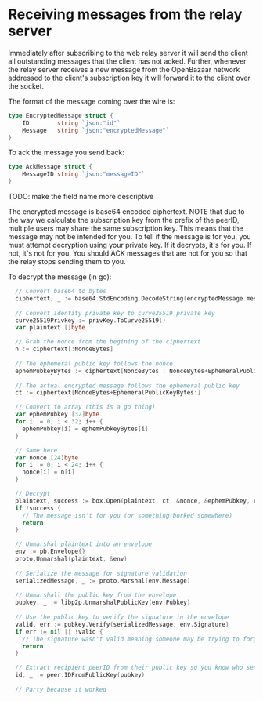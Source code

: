 Receiving messages from the relay server
===============================
Immediately after subscribing to the web relay server it will send the client all outstanding messages that the client has
not acked. Further, whenever the relay server receives a new message from the OpenBazaar network addressed to the client's subscription key
it will forward it to the client over the socket. 

The format of the message coming over the wire is:

```go
type EncryptedMessage struct {
	ID        string `json:"id"`
	Message   string `json:"encryptedMessage"`
}
```

To ack the message you send back:
```go
type AckMessage struct {
	MessageID string `json:"messageID"`
}
```
TODO: make the field name more descriptive

The encrypted message is base64 encoded ciphertext. NOTE that due to the way we calculate the subscription key from the prefix of the peerID, multiple users
may share the same subscription key. This means that the message may not be intended for you. To tell if the message is for you, you must attempt decryption using
your private key. If it decrypts, it's for you. If not, it's not for you. You should ACK messages that are not for you so that the relay stops
sending them to you.

To decrypt the message (in go):
```go
  // Convert base64 to bytes
  ciphertext, _ := base64.StdEncoding.DecodeString(encryptedMessage.message)
  
  // Convert identity private key to curve25519 private key
  curve25519Privkey := privKey.ToCurve25519()
  var plaintext []byte

  // Grab the nonce from the begining of the ciphertext
  n := ciphertext[:NonceBytes]
  
  // The ephemeral public key follows the nonce
  ephemPubkeyBytes := ciphertext[NonceBytes : NonceBytes+EphemeralPublicKeyBytes]
  
  // The actual encrypted message follows the ephemeral public key
  ct := ciphertext[NonceBytes+EphemeralPublicKeyBytes:]

  // Convert to array (this is a go thing)
  var ephemPubkey [32]byte
  for i := 0; i < 32; i++ {
    ephemPubkey[i] = ephemPubkeyBytes[i]
  }

  // Same here
  var nonce [24]byte
  for i := 0; i < 24; i++ {
    nonce[i] = n[i]
  }

  // Decrypt
  plaintext, success := box.Open(plaintext, ct, &nonce, &ephemPubkey, curve25519Privkey)
  if !success {
    // The message isn't for you (or something borked somewhere)
    return
  }

  // Unmarshal plaintext into an envelope
  env := pb.Envelope{}
  proto.Unmarshal(plaintext, &env)
  
  // Serialize the message for signature validation
  serializedMessage, _ := proto.Marshal(env.Message)
  
  // Unmarshall the public key from the envelope
  pubkey, _ := libp2p.UnmarshalPublicKey(env.Pubkey)
	
  // Use the public key to verify the signature in the envelope
  valid, err := pubkey.Verify(serializedMessage, env.Signature)
  if err != nil || !valid {
    // The signature wasn't valid meaning someone may be trying to forge the message. Discard it.
    return
  }

  // Extract recipient peerID from their public key so you know who sent the message
  id, _ := peer.IDFromPublicKey(pubkey)
	
  // Party because it worked
```

